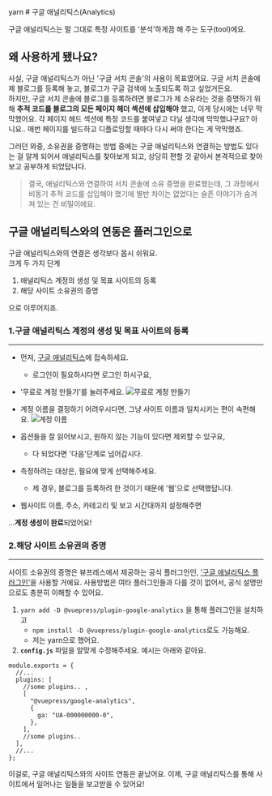yarn # 구글 애널리틱스(Analytics)

구글 애널리틱스는 말 그대로 특정 사이트를 '분석'하게끔 해 주는 도구(tool)에요.

## 왜 사용하게 됐나요?

사실, 구글 애널리틱스가 아닌 '구글 서치 콘솔'의 사용이 목표였어요. 구글 서치 콘솔에 제 블로그를 등록해 놓고, 블로그가 구글 검색에 노출되도록 하고 싶었거든요.  
하지만, 구글 서치 콘솔에 블로그를 등록하려면 블로그가 제 소유라는 것을 증명하기 위해 **추적 코드를 블로그의 모든 페이지 헤더 섹션에 삽입해야** 했고, 이게 당시에는 너무 막막했어요. 각 페이지 헤드 섹션에 특정 코드를 붙여넣고 다닐 생각에 막막했냐구요? 아니요.. 매번 페이지를 빌드하고 디플로잉할 때마다 다시 써야 한다는 게 막막했죠.

그러던 와중, 소유권을 증명하는 방법 중에는 구글 애널리틱스와 연결하는 방법도 있다는 걸 알게 되어서 애널리틱스를 찾아보게 되고, 상당히 편할 것 같아서 본격적으로 찾아보고 공부하게 되었답니다.

> 결국, 애널리틱스와 연결하여 서치 콘솔에 소유 증명을 완료했는데, 그 과정에서 비동기 추적 코드를 삽입해야 했기에 별반 차이는 없었다는 슬픈 이야기가 숨겨져 있는 건 비밀이에요.

## 구글 애널리틱스와의 연동은 플러그인으로

구글 애널리틱스와의 연결은 생각보다 몹시 쉬워요.  
크게 두 가지 단계

1. 애널리틱스 계정의 생성 및 목표 사이트의 등록
1. 해당 사이트 소유권의 증명

으로 이루어지죠.

### 1.구글 애널리틱스 계정의 생성 및 목표 사이트의 등록

---

- 먼저, [구글 애널리틱스](https://analytics.google.com/)에 접속하세요.
  - 로그인이 필요하시다면 로그인 하시구요,
- '무료로 계정 만들기'를 눌러주세요.
  <img :src="$withBase('/google/ga_001.png')" alt="무료로 계정 만들기">

- 계정 이름을 결정하기 어려우시다면, 그냥 사이트 이름과 일치시키는 편이 속편해요.
  <img :src="$withBase('/google/ga_002.png')" alt="계정 이름">

- 옵션들을 잘 읽어보시고, 원하지 않는 기능이 있다면 제외할 수 있구요,
  - 다 되었다면 '다음'단계로 넘어갑시다.
- 측정하려는 대상은, 필요에 맞게 선택해주세요.
  - 제 경우, 블로그를 등록하려 한 것이기 때문에 '웹'으로 선택했답니다.
- 웹사이트 이름, 주소, 카테고리 및 보고 시간대까지 설정해주면

...**계정 생성이 완료**되었어요!

### 2.해당 사이트 소유권의 증명

---

사이트 소유권의 증명은 뷰프레스에서 제공하는 공식 플러그인인, ['구글 애널리틱스 플러그인'](https://vuepress.vuejs.org/plugin/official/plugin-google-analytics.html)을 사용할 거에요. 사용방법은 여타 플러그인들과 다를 것이 없어서, 공식 설명만으로도 충분히 이해할 수 있어요.

1. `yarn add -D @vuepress/plugin-google-analytics` 을 통해 플러그인을 설치하고
   - `npm install -D @vuepress/plugin-google-analytics`로도 가능해요.
   - 저는 yarn으로 했어요.
2. **`config.js`** 파일을 알맞게 수정해주세요. 예시는 아래와 같아요.

```js{5-10}
module.exports = {
  //...
  plugins: [
    //some plugins.. ,
    [
      "@vuepress/google-analytics",
      {
        ga: "UA-000000000-0",
      },
    ],
    //some plugins..
  ],
  //...
};
```

이걸로, 구글 애널리틱스와의 사이트 연동은 끝났어요. 이제, 구글 애널리틱스를 통해 사이트에서 일어나는 일들을 보고받을 수 있어요!
